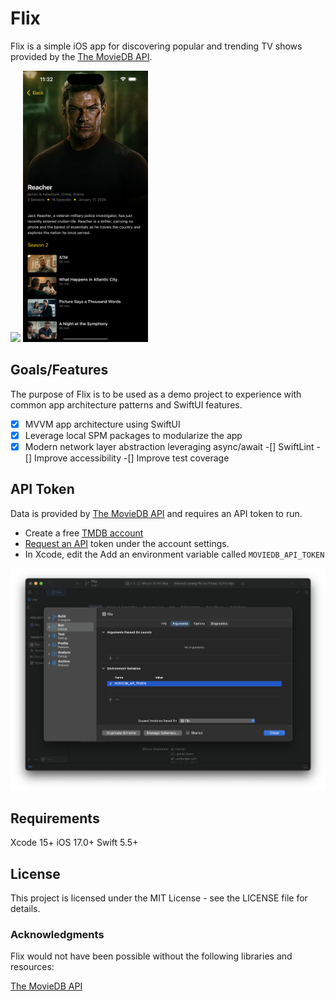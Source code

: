 # Flix 

Flix is a simple iOS app for discovering popular and trending TV shows provided by the [The MovieDB API](https://developer.themoviedb.org/docs/getting-started). 

<img src="/screenshots/screenshot1.png" width="200">

<img src="/screenshots/screenshot2.png" width="200">

## Goals/Features

The purpose of Flix is to be used as a demo project to experience with common app architecture patterns and SwiftUI features.

-[x] MVVM app architecture using SwiftUI
-[x] Leverage local SPM packages to modularize the app
-[x] Modern network layer abstraction leveraging async/await
-[] SwiftLint
-[] Improve accessibility
-[] Improve test coverage

## API Token

Data is provided by [The MovieDB API](https://developer.themoviedb.org/docs/getting-started) and requires an API token to run. 

- Create a free [TMDB account](https://www.themoviedb.org/signup)
- [Request an API](https://www.themoviedb.org/settings/api) token under the account settings.
- In Xcode, edit the Add an environment variable called `MOVIEDB_API_TOKEN` 

![Configure Environment Variable](/screenshots/environment-variable.png)

## Requirements

Xcode 15+
iOS 17.0+
Swift 5.5+

## License

This project is licensed under the MIT License - see the LICENSE file for details.

### Acknowledgments

Flix would not have been possible without the following libraries and resources:

[The MovieDB API](https://developer.themoviedb.org/docs/getting-started)
